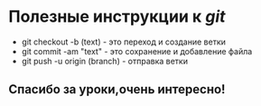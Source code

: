 # Полезные инструкции к _git_

+ git checkout -b (text) - это переход и создание ветки
+ git commit -am "text" - это сохранение и добавление файла
+ git push -u origin (branch) - отправка ветки 

## Спасибо за уроки,__очень интересно__!